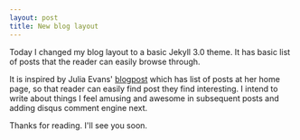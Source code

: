 ```yaml
---
layout: post
title: New blog layout
---
```


Today I changed my blog layout to a basic Jekyll 3.0 theme.
It has basic list of posts that the reader can easily browse through.

It is inspired by Julia Evans' [blogpost](http://jvns.ca/) which has list of posts at her home
page, so that reader can easily find post they find interesting. I intend to write about things I feel amusing and awesome in subsequent posts
and adding disqus comment engine next.

Thanks for reading. I'll see you soon.
